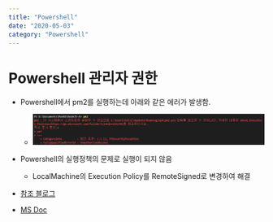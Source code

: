 ```yaml
---
title: "Powershell"
date: "2020-05-03"
category: "Powershell"
---
```


# Powershell 관리자 권한

- Powershell에서 pm2를 실행하는데 아래와 같은 에러가 발생함.
    - ![images](../assets/screenshots/powershell.png)
- Powershell의 실행정책의 문제로 실행이 되지 않음
    - LocalMachine의 Execution Policy를 RemoteSigned로 변경하여 해결

- [참조 블로그](https://m.blog.naver.com/10hsb04/221730667623)
- [MS Doc](https://docs.microsoft.com/en-us/powershell/module/microsoft.powershell.security/get-executionpolicy?view=powershell-7)